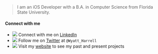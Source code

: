 > I am an iOS Developer with a B.A. in Computer Science from Florida State University.  

#### Connect with me
- <img src="https://img.icons8.com/android/18/000000/linkedin.png"/> Connect with me on [LinkedIn](https://in.linkedin.com/in/wyattharrell)
- <img src="https://img.icons8.com/officexs/18/000000/twitter.png"/> Follow me on [Twitter](https://twitter.com/wyatt_harrell) at `@Wyatt_Harrell`
- <img src="https://img.icons8.com/ios-filled/18/000000/resume-website.png"/> Visit my [website](https://in.linkedin.com/in/wyattharrell) to see my past and present projects
